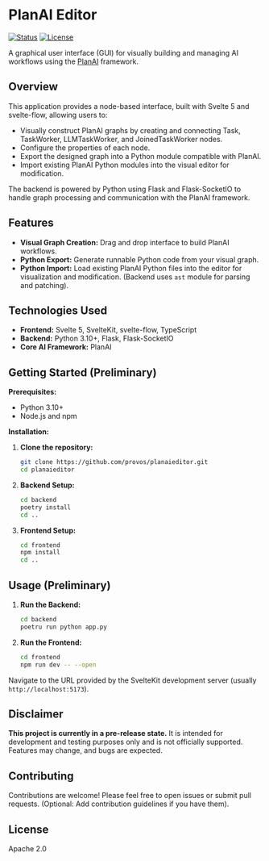 # PlanAI Editor

[![Status](https://img.shields.io/badge/status-pre--release-orange)](https://shields.io/) [![License](https://img.shields.io/badge/License-Apache_2.0-blue.svg)](https://opensource.org/licenses/Apache-2.0)

A graphical user interface (GUI) for visually building and managing AI workflows using the [PlanAI](https://github.com/provos/planai) framework.

## Overview

This application provides a node-based interface, built with Svelte 5 and svelte-flow, allowing users to:

*   Visually construct PlanAI graphs by creating and connecting Task, TaskWorker, LLMTaskWorker, and JoinedTaskWorker nodes.
*   Configure the properties of each node.
*   Export the designed graph into a Python module compatible with PlanAI.
*   Import existing PlanAI Python modules into the visual editor for modification.

The backend is powered by Python using Flask and Flask-SocketIO to handle graph processing and communication with the PlanAI framework.

## Features

*   **Visual Graph Creation:** Drag and drop interface to build PlanAI workflows.
*   **Python Export:** Generate runnable Python code from your visual graph.
*   **Python Import:** Load existing PlanAI Python files into the editor for visualization and modification. (Backend uses `ast` module for parsing and patching).

## Technologies Used

*   **Frontend:** Svelte 5, SvelteKit, svelte-flow, TypeScript
*   **Backend:** Python 3.10+, Flask, Flask-SocketIO
*   **Core AI Framework:** PlanAI

## Getting Started (Preliminary)

**Prerequisites:**

*   Python 3.10+
*   Node.js and npm

**Installation:**

1.  **Clone the repository:**
    ```bash
    git clone https://github.com/provos/planaieditor.git
    cd planaieditor
    ```
2.  **Backend Setup:**
    ```bash
    cd backend
    poetry install
    cd ..
    ```
3.  **Frontend Setup:**
    ```bash
    cd frontend
    npm install
    cd ..
    ```

## Usage (Preliminary)

1.  **Run the Backend:**
    ```bash
    cd backend
    poetru run python app.py
    ```
2.  **Run the Frontend:**
    ```bash
    cd frontend
    npm run dev -- --open
    ```

Navigate to the URL provided by the SvelteKit development server (usually `http://localhost:5173`).

## Disclaimer

**This project is currently in a pre-release state.** It is intended for development and testing purposes only and is not officially supported. Features may change, and bugs are expected.

## Contributing

Contributions are welcome! Please feel free to open issues or submit pull requests. (Optional: Add contribution guidelines if you have them).

## License

Apache 2.0
